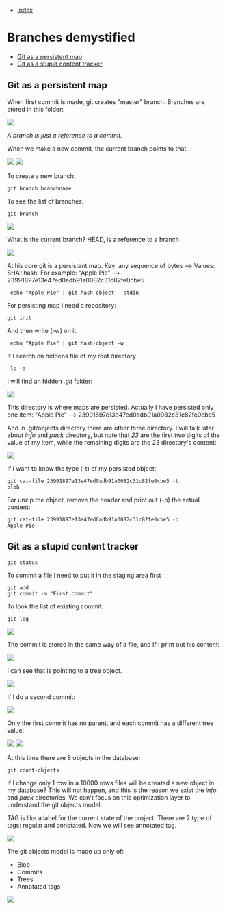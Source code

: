 - [Index](https://github.com/KiraDiShira/Git#table-of-content)   

# Branches demystified

- [Git as a persistent map](#git-as-a-persistent-map)   
- [Git as a stupid content tracker](#git-as-a-stupid-content-tracker)

## Git as a persistent map

When first commit is made, git creates "master" branch.
Branches are stored in this folder:

<img src="https://github.com/KiraDiShira/Git/blob/master/Branches%20demystified/Images/branchesfolder.PNG" />

*A branch is just a reference to a commit.*

When we make a new commit, the current branch points to that.

<img src="https://github.com/KiraDiShira/Git/blob/master/Branches%20demystified/Images/Branch%20ob.png" />

<img src="https://github.com/KiraDiShira/Git/blob/master/Branches%20demystified/Images/pointer.png" />

To create a new branch:
```
git branch branchname
```
To see the list of branches:
```
git branch
```
<img src="https://github.com/KiraDiShira/Git/blob/master/Branches%20demystified/Images/head.png" />

What is the current branch? HEAD, is a reference to a branch

<img src="https://github.com/KiraDiShira/Git/blob/master/Branches%20demystified/Images/dobpoint.png" />












At his core git is a persistent map. Key: any sequence of bytes --> Values: SHA1 hash. For example: "Apple Pie" --> 23991897e13e47ed0adb91a0082c31c82fe0cbe5

```
 echo "Apple Pie" | git hash-object --stdin
```
For persisting map I need a repository:

```
git init
```
And then write (-w) on it:

```
 echo "Apple Pie" | git hash-object -w
```

If I search on hiddens file of my root directory:

```
 ls -a
```
I will find an hidden *.git* folder:

<img src="https://github.com/KiraDiShira/Git/blob/master/GitIsNotWhatYouThink/Images/githiddenfolder.png" />

This directory is where maps are persisted. Actually I have persisted only one item: "Apple Pie" --> 23991897e13e47ed0adb91a0082c31c82fe0cbe5

And in .git/objects directory there are other three directory.
I will talk later about *info* and *pack* directory, but note that *23* are the first two digits of the value of my item, while the remaining digits are the 23 directory's content:

<img src="https://github.com/KiraDiShira/Git/blob/master/GitIsNotWhatYouThink/Images/23new.PNG" />

If I want to know the type (-t) of my persisted object:

```
git cat-file 23991897e13e47ed0adb91a0082c31c82fe0cbe5 -t
blob
```

For unzip the object, remove the header and print out (-p) the actual content:

```
git cat-file 23991897e13e47ed0adb91a0082c31c82fe0cbe5 -p
Apple Pie
```
## Git as a stupid content tracker

```
git status
```

To commit a file I need to put it in the staging area first

```
git add
git commit -m "First commit"
```
To look the list of existing commit:

```
git log
```
<img src="https://github.com/KiraDiShira/Git/blob/master/GitIsNotWhatYouThink/Images/gitlog.png" />

The commit is stored in the same way of a file, and If I print out his content:

<img src="https://github.com/KiraDiShira/Git/blob/master/GitIsNotWhatYouThink/Images/commitobject.png" />

I can see that is pointing to a tree object.

<img src="https://github.com/KiraDiShira/Git/blob/master/GitIsNotWhatYouThink/Images/objmod1.png" />

If I do a second commit:

<img src="https://github.com/KiraDiShira/Git/blob/master/GitIsNotWhatYouThink/Images/secondcommit.PNG" />

Only the first commit has no parent, and each commit has a different tree value:

<img src="https://github.com/KiraDiShira/Git/blob/master/GitIsNotWhatYouThink/Images/secondcommittree.PNG" />

<img src="https://github.com/KiraDiShira/Git/blob/master/GitIsNotWhatYouThink/Images/gom.png" />

At this time there are 8 objects in the database:

```
git count-objects
```
If I change only 1 row in a 10000 rows files will be created a new object in my database? This will not happen, and this is the reason we exist the *info* and *pack* directories. We can't focus on this optimization layer to understand the git objects model.

TAG is like a label for the current state of the project. There are 2 type of tags: regular and annotated. Now we will see annotated tag.

<img src="https://github.com/KiraDiShira/Git/blob/master/GitIsNotWhatYouThink/Images/tag.png" />

The git objects model is made up only of:
- Blob
- Commits
- Trees
- Annotated tags

<img src="https://github.com/KiraDiShira/Git/blob/master/GitIsNotWhatYouThink/Images/gomfinal.png" />
